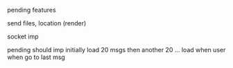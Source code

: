 pending features

send files, location (render)

socket imp

pending should imp
initially load 20 msgs then another 20 ...
load when user when go to last msg
